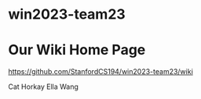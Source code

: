 # win2023-team23

# Our Wiki Home Page

https://github.com/StanfordCS194/win2023-team23/wiki

Cat Horkay
Ella Wang
